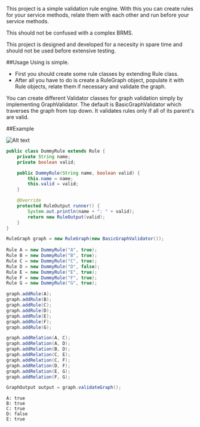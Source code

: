 This project is a simple validation rule engine.
With this you can create rules for your service methods, relate them with each other and run before your service methods.

This should not be confused with a complex BRMS.

This project is designed and developed for a necesity in spare time and should not be used before extensive testing.

##Usage
Using is simple.

* First you should create some rule classes by extending Rule class.
* After all you have to do is create a RuleGraph object, populate it with Rule objects, relate them if necessary and validate the graph.

You can create different Validator classes for graph validation simply by implementing GraphValidator.
The default is BasicGraphValidator which traverses the graph from top down. It validates rules only if all of its parent's are valid.

##Example

![Alt text](https://drive.google.com/uc?export=view&id=0B_CirRFOmDCyNC1ILTh2cnduaDQ "Optional title")

```java
public class DummyRule extends Rule {
	private String name;
	private boolean valid;

	public DummyRule(String name, boolean valid) {
		this.name = name;
		this.valid = valid;
	}

	@Override
	protected RuleOutput runner() {
		System.out.println(name + ": " + valid);
		return new RuleOutput(valid);
	}
}
```

```java
RuleGraph graph = new RuleGraph(new BasicGraphValidator());
		
Rule A = new DummyRule("A", true);
Rule B = new DummyRule("B", true);
Rule C = new DummyRule("C", true);
Rule D = new DummyRule("D", false);
Rule E = new DummyRule("E", true);
Rule F = new DummyRule("F", true);
Rule G = new DummyRule("G", true);

graph.addRule(A);
graph.addRule(B);
graph.addRule(C);
graph.addRule(D);
graph.addRule(E);
graph.addRule(F);
graph.addRule(G);

graph.addRelation(A, C);
graph.addRelation(A, D);
graph.addRelation(B, D);
graph.addRelation(C, E);
graph.addRelation(C, F);
graph.addRelation(D, F);
graph.addRelation(E, G);
graph.addRelation(F, G);

GraphOutput output = graph.validateGraph();
```

```
A: true
B: true
C: true
D: false
E: true
```
